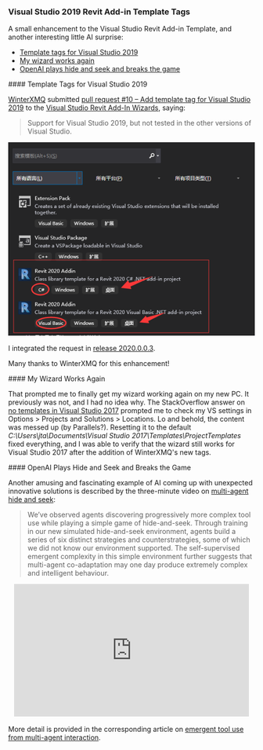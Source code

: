 <head>
<meta http-equiv="Content-Type" content="text/html; charset=utf-8">
<link rel="stylesheet" type="text/css" href="bc.css">
<script src="https://cdn.rawgit.com/google/code-prettify/master/loader/run_prettify.js" type="text/javascript"></script>
<script async src="https://platform.twitter.com/widgets.js" charset="utf-8"></script>
</head>

<!---


twitter:

Visual Studio 2019 tags for the #RevitAPI add-in wizard template @AutodeskForge @AutodeskRevit #bim #DynamoBim #ForgeDevCon http://bit.ly/vs2019wizard

A small enhancement to the Visual Studio Revit Add-in Template, and another interesting little AI surprise
&ndash; Template tags for Visual Studio 2019
&ndash; My wizard works again
&ndash; OpenAI plays hide and seek and breaks the game...

linkedin:


#bim #DynamoBim #ForgeDevCon #Revit #API #IFC #SDK #AI #VisualStudio #Autodesk #AEC #adsk

the [Revit API discussion forum](http://forums.autodesk.com/t5/revit-api-forum/bd-p/160) thread

<p style="font-size: 80%; font-style:italic"></p>

-->

### Visual Studio 2019 Revit Add-in Template Tags

A small enhancement to the Visual Studio Revit Add-in Template, and another interesting little AI surprise:

- [Template tags for Visual Studio 2019](#2)
- [My wizard works again](#3)
- [OpenAI plays hide and seek and breaks the game](#4)

####<a name="2"></a> Template Tags for Visual Studio 2019

[WinterXMQ](https://github.com/WinterXMQ) submitted 
[pull request #10 &ndash; Add template tag for Visual Studio 2019](https://github.com/jeremytammik/VisualStudioRevitAddinWizard/pull/10) to 
the [Visual Studio Revit Add-In Wizards](https://thebuildingcoder.typepad.com/blog/about-the-author.html#5.20), saying:
> Support for Visual Studio 2019, but not tested in the other versions of Visual Studio.

<center>
<img src="img/winterxmq_wizard_tags.png" alt="Template Tags for Visual Studio 2019" width="595">
</center>

I integrated the request in [release 2020.0.0.3](https://github.com/jeremytammik/VisualStudioRevitAddinWizard/releases/tag/2020.0.0.3).

Many thanks to WinterXMQ for this enhancement!

####<a name="3"></a> My Wizard Works Again

That prompted me to finally get my wizard working again on my new PC.
It previously was not, and I had no idea why.
The StackOverflow answer on [no templates in Visual Studio 2017](https://stackoverflow.com/questions/41189398/no-templates-in-visual-studio-2017) prompted me to check my VS settings in Options &gt; Projects and Solutions &gt; Locations.
Lo and behold, the content was messed up (by Parallels?).
Resetting it to the default *C:\Users\jta\Documents\Visual Studio 2017\Templates\ProjectTemplates* fixed everything, and I was able to verify that the wizard still works for Visual Studio 2017 after the addition of WinterXMQ's new tags.

####<a name="4"></a> OpenAI Plays Hide and Seek and Breaks the Game
  
Another amusing and fascinating example of AI coming up with unexpected innovative solutions is described by the three-minute video
on [multi-agent hide and seek](https://youtu.be/kopoLzvh5jY):

> We’ve observed agents discovering progressively more complex tool use while playing a simple game of hide-and-seek.
Through training in our new simulated hide-and-seek environment, agents build a series of six distinct strategies and counterstrategies, some of which we did not know our environment supported.
The self-supervised emergent complexity in this simple environment further suggests that multi-agent co-adaptation may one day produce extremely complex and intelligent behaviour.

<center>
<iframe width="480" height="270" src="https://www.youtube.com/embed/kopoLzvh5jY" frameborder="0" allow="accelerometer; autoplay; encrypted-media; gyroscope; picture-in-picture" allowfullscreen></iframe>
</center>

More detail is provided in the corresponding article
on [emergent tool use from multi-agent interaction](https://openai.com/blog/emergent-tool-use).

<!--
<center>
<img src="img/ai_hide_and_seek.png" alt="AI hide and seek" width="443">
</center>
-->
